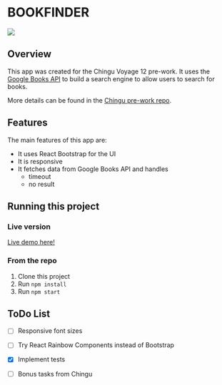# BOOKFINDER

![](https://github.com/guigui64/bookfinder/workflows/Build%20&%20Test/badge.svg)

## Overview

This app was created for the Chingu Voyage 12 pre-work. It uses the [Google Books API](https://developers.google.com/books/) to build a search engine to allow users to search for books.

More details can be found in the [Chingu pre-work repo](https://github.com/chingu-voyages/voyage-prework-tier3-bookfinder).

## Features

The main features of this app are:

* It uses React Bootstrap for the UI
* It is responsive
* It fetches data from Google Books API and handles
  * timeout
  * no result

## Running this project

### Live version

[Live demo here!](https://guigui64.github.io/bookfinder/)

### From the repo

1. Clone this project
2. Run `npm install`
3. Run `npm start`

## ToDo List

- [ ] Responsive font sizes
- [ ] Try React Rainbow Components instead of Bootstrap
- [x] Implement tests
- [ ] Bonus tasks from Chingu


